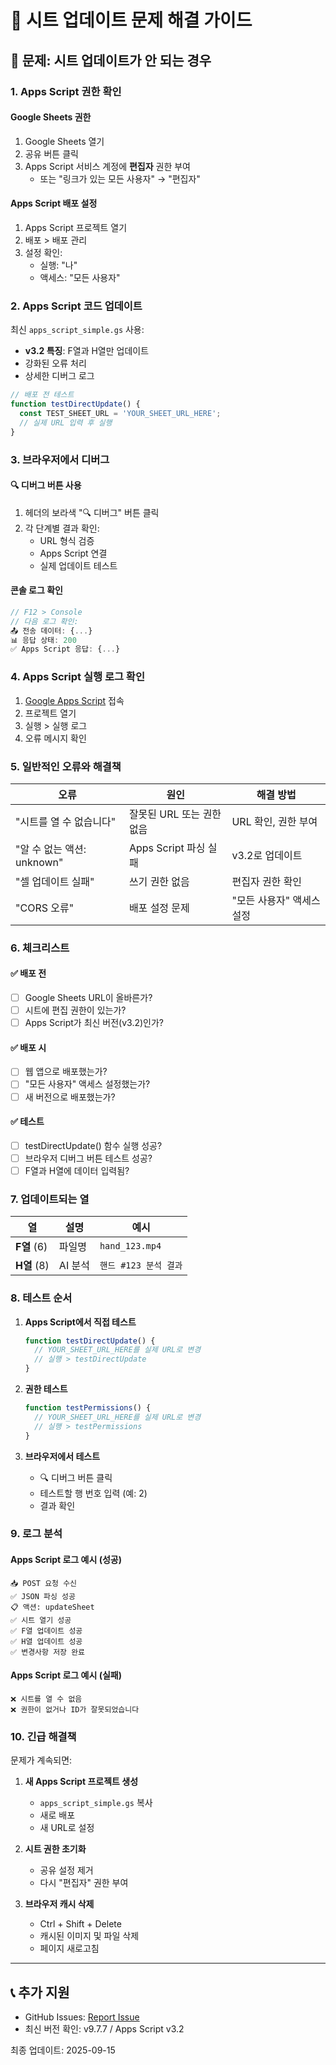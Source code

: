 # 🔧 시트 업데이트 문제 해결 가이드

## 🚨 문제: 시트 업데이트가 안 되는 경우

### 1. **Apps Script 권한 확인**

#### Google Sheets 권한
1. Google Sheets 열기
2. 공유 버튼 클릭
3. Apps Script 서비스 계정에 **편집자** 권한 부여
   - 또는 "링크가 있는 모든 사용자" → "편집자"

#### Apps Script 배포 설정
1. Apps Script 프로젝트 열기
2. 배포 > 배포 관리
3. 설정 확인:
   - 실행: "나"
   - 액세스: "모든 사용자"

### 2. **Apps Script 코드 업데이트**

최신 `apps_script_simple.gs` 사용:
- **v3.2 특징**: F열과 H열만 업데이트
- 강화된 오류 처리
- 상세한 디버그 로그

```javascript
// 배포 전 테스트
function testDirectUpdate() {
  const TEST_SHEET_URL = 'YOUR_SHEET_URL_HERE';
  // 실제 URL 입력 후 실행
}
```

### 3. **브라우저에서 디버그**

#### 🔍 디버그 버튼 사용
1. 헤더의 보라색 "🔍 디버그" 버튼 클릭
2. 각 단계별 결과 확인:
   - URL 형식 검증
   - Apps Script 연결
   - 실제 업데이트 테스트

#### 콘솔 로그 확인
```javascript
// F12 > Console
// 다음 로그 확인:
📤 전송 데이터: {...}
📊 응답 상태: 200
✅ Apps Script 응답: {...}
```

### 4. **Apps Script 실행 로그 확인**

1. [Google Apps Script](https://script.google.com) 접속
2. 프로젝트 열기
3. 실행 > 실행 로그
4. 오류 메시지 확인

### 5. **일반적인 오류와 해결책**

| 오류 | 원인 | 해결 방법 |
|------|------|----------|
| "시트를 열 수 없습니다" | 잘못된 URL 또는 권한 없음 | URL 확인, 권한 부여 |
| "알 수 없는 액션: unknown" | Apps Script 파싱 실패 | v3.2로 업데이트 |
| "셀 업데이트 실패" | 쓰기 권한 없음 | 편집자 권한 확인 |
| "CORS 오류" | 배포 설정 문제 | "모든 사용자" 액세스 설정 |

### 6. **체크리스트**

#### ✅ 배포 전
- [ ] Google Sheets URL이 올바른가?
- [ ] 시트에 편집 권한이 있는가?
- [ ] Apps Script가 최신 버전(v3.2)인가?

#### ✅ 배포 시
- [ ] 웹 앱으로 배포했는가?
- [ ] "모든 사용자" 액세스 설정했는가?
- [ ] 새 버전으로 배포했는가?

#### ✅ 테스트
- [ ] testDirectUpdate() 함수 실행 성공?
- [ ] 브라우저 디버그 버튼 테스트 성공?
- [ ] F열과 H열에 데이터 입력됨?

### 7. **업데이트되는 열**

| 열 | 설명 | 예시 |
|----|------|------|
| **F열** (6) | 파일명 | `hand_123.mp4` |
| **H열** (8) | AI 분석 | `핸드 #123 분석 결과` |

### 8. **테스트 순서**

1. **Apps Script에서 직접 테스트**
   ```javascript
   function testDirectUpdate() {
     // YOUR_SHEET_URL_HERE를 실제 URL로 변경
     // 실행 > testDirectUpdate
   }
   ```

2. **권한 테스트**
   ```javascript
   function testPermissions() {
     // YOUR_SHEET_URL_HERE를 실제 URL로 변경
     // 실행 > testPermissions
   }
   ```

3. **브라우저에서 테스트**
   - 🔍 디버그 버튼 클릭
   - 테스트할 행 번호 입력 (예: 2)
   - 결과 확인

### 9. **로그 분석**

#### Apps Script 로그 예시 (성공)
```
📥 POST 요청 수신
✅ JSON 파싱 성공
📋 액션: updateSheet
✅ 시트 열기 성공
✅ F열 업데이트 성공
✅ H열 업데이트 성공
✅ 변경사항 저장 완료
```

#### Apps Script 로그 예시 (실패)
```
❌ 시트를 열 수 없음
❌ 권한이 없거나 ID가 잘못되었습니다
```

### 10. **긴급 해결책**

문제가 계속되면:

1. **새 Apps Script 프로젝트 생성**
   - `apps_script_simple.gs` 복사
   - 새로 배포
   - 새 URL로 설정

2. **시트 권한 초기화**
   - 공유 설정 제거
   - 다시 "편집자" 권한 부여

3. **브라우저 캐시 삭제**
   - Ctrl + Shift + Delete
   - 캐시된 이미지 및 파일 삭제
   - 페이지 새로고침

---

## 📞 추가 지원

- GitHub Issues: [Report Issue](https://github.com/garimto81/virtual_table_db_claude/issues)
- 최신 버전 확인: v9.7.7 / Apps Script v3.2

최종 업데이트: 2025-09-15